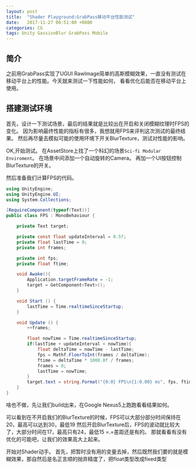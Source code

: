 ```yaml
---
layout: post
title:  "Shader Playground:GrabPass移动平台性能测试"
date:   2017-11-27 00:51:00 +0800
categories: CG 
tags: Unity GassionBlur GrabPass Mobile
---
```


## 简介
之前用GrabPass实现了UGUI RawImage简单的高斯模糊效果，一直没有测试在移动平台上的性能。今天就来测试一下性能如何，
看看优化后能否在移动平台上使用。

## 搭建测试环境
首先，设计一下测试场景，最后的结果就是比较出在开启和关闭模糊纹理时FPS的变化。
因为影响最终性能的指标有很多，我想就用FPS来评判这次测试的最终结果。
然后再尽量去模拟可能的使用环境下开关BlurTexture，测试对性能的影响。

OK,开始测试。
在AssetStore上找了一个科幻的场景`Sci-fi Modular Enviroment`。
在场景中间添加一个自动旋转的Camera。
再加一个UI按钮控制BlurTexture的开关。

然后准备我们计算FPS的代码。
```csharp
using UnityEngine;
using UnityEngine.UI;
using System.Collections;

[RequireComponent(typeof(Text))]
public class FPS : MonoBehaviour {

	private Text target;

	private const float updateInterval = 0.5f;
	private float lastTime = 0;
	private int frames;

	private int fps;
	private float ftime;

	void Awake(){
		Application.targetFrameRate = -1;
		target = GetComponent<Text>();
	}

	void Start () {
		lastTime = Time.realtimeSinceStartup;
	}

	void Update () {
		++frames;

		float nowTime = Time.realtimeSinceStartup;
		if(lastTime + updateInterval < nowTime){
			float deltaTime = nowTime - lastTime;
			fps = Mathf.FloorToInt(frames / deltaTime);
			ftime = deltaTime * 1000.0f / frames;
			frames = 0;
			lastTime = nowTime;
		}
		target.text = string.Format("{0:0} FPS\n{1:0.00} ms", fps, ftime);
	}
}
```

啥也不做，先让我们build出来，在Google Nexus5上跑跑看看结果如何。

可以看到在不开启我们的BlurTexture的时候，FPS可以大部分部分时间保持在20，最高可以达到30，最低19
然后开启BlurTexture后，FPS的波动就比较大了，大部分时间在17，最高只有24，最低15
=.=差距还是有的。
那就看看有没有优化的可能吧，让我们的效果高大上起来。

开始对Shader动手。
首先，把暂时没有用的变量去掉，然后既然我们要的就是模糊效果，那自然后是名正言顺的抛弃精度了，把float类型改成fixed类型

